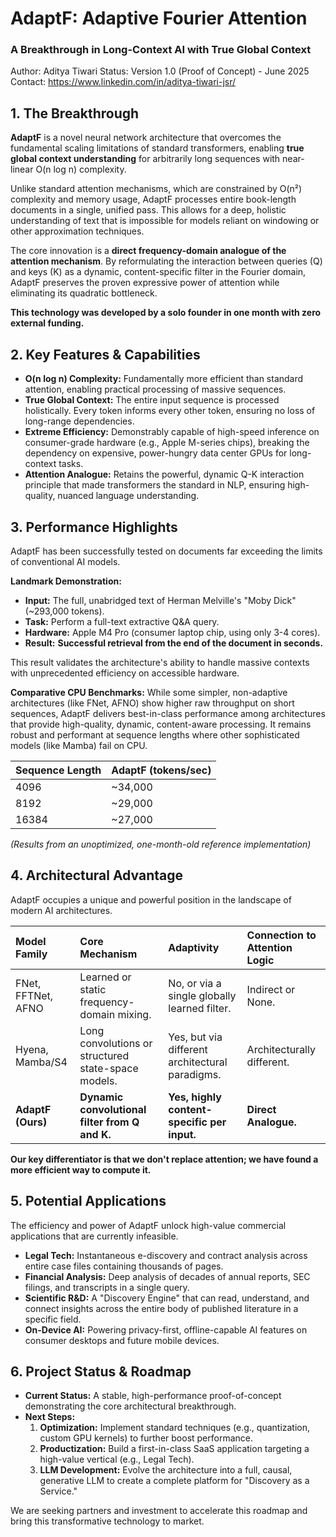 # **AdaptF: Adaptive Fourier Attention**

### **A Breakthrough in Long-Context AI with True Global Context**

Author: Aditya Tiwari
Status: Version 1.0 (Proof of Concept) \- June 2025  
Contact: https://www.linkedin.com/in/aditya-tiwari-jsr/

## **1\. The Breakthrough**

**AdaptF** is a novel neural network architecture that overcomes the fundamental scaling limitations of standard transformers, enabling **true global context understanding** for arbitrarily long sequences with near-linear O(n log n) complexity.

Unlike standard attention mechanisms, which are constrained by O(n²) complexity and memory usage, AdaptF processes entire book-length documents in a single, unified pass. This allows for a deep, holistic understanding of text that is impossible for models reliant on windowing or other approximation techniques.

The core innovation is a **direct frequency-domain analogue of the attention mechanism**. By reformulating the interaction between queries (Q) and keys (K) as a dynamic, content-specific filter in the Fourier domain, AdaptF preserves the proven expressive power of attention while eliminating its quadratic bottleneck.

**This technology was developed by a solo founder in one month with zero external funding.**

## **2\. Key Features & Capabilities**

* **O(n log n) Complexity:** Fundamentally more efficient than standard attention, enabling practical processing of massive sequences.  
* **True Global Context:** The entire input sequence is processed holistically. Every token informs every other token, ensuring no loss of long-range dependencies.  
* **Extreme Efficiency:** Demonstrably capable of high-speed inference on consumer-grade hardware (e.g., Apple M-series chips), breaking the dependency on expensive, power-hungry data center GPUs for long-context tasks.  
* **Attention Analogue:** Retains the powerful, dynamic Q-K interaction principle that made transformers the standard in NLP, ensuring high-quality, nuanced language understanding.

## **3\. Performance Highlights**

AdaptF has been successfully tested on documents far exceeding the limits of conventional AI models.

**Landmark Demonstration:**

* **Input:** The full, unabridged text of Herman Melville's "Moby Dick" (\~293,000 tokens).  
* **Task:** Perform a full-text extractive Q\&A query.  
* **Hardware:** Apple M4 Pro (consumer laptop chip, using only 3-4 cores).  
* **Result:** **Successful retrieval from the end of the document in seconds.**

This result validates the architecture's ability to handle massive contexts with unprecedented efficiency on accessible hardware.

**Comparative CPU Benchmarks:** While some simpler, non-adaptive architectures (like FNet, AFNO) show higher raw throughput on short sequences, AdaptF delivers best-in-class performance among architectures that provide high-quality, dynamic, content-aware processing. It remains robust and performant at sequence lengths where other sophisticated models (like Mamba) fail on CPU.

| Sequence Length | AdaptF (tokens/sec) |
| :---- | :---- |
| 4096 | \~34,000 |
| 8192 | \~29,000 |
| 16384 | \~27,000 |

*(Results from an unoptimized, one-month-old reference implementation)*

## **4\. Architectural Advantage**

AdaptF occupies a unique and powerful position in the landscape of modern AI architectures.

| Model Family | Core Mechanism | Adaptivity | Connection to Attention Logic |
| :---- | :---- | :---- | :---- |
| FNet, FFTNet, AFNO | Learned or static frequency-domain mixing. | No, or via a single globally learned filter. | Indirect or None. |
| Hyena, Mamba/S4 | Long convolutions or structured state-space models. | Yes, but via different architectural paradigms. | Architecturally different. |
| **AdaptF (Ours)** | **Dynamic convolutional filter from Q and K.** | **Yes, highly content-specific per input.** | **Direct Analogue.** |

**Our key differentiator is that we don't replace attention; we have found a more efficient way to compute it.**

## **5\. Potential Applications**

The efficiency and power of AdaptF unlock high-value commercial applications that are currently infeasible.

* **Legal Tech:** Instantaneous e-discovery and contract analysis across entire case files containing thousands of pages.  
* **Financial Analysis:** Deep analysis of decades of annual reports, SEC filings, and transcripts in a single query.  
* **Scientific R\&D:** A "Discovery Engine" that can read, understand, and connect insights across the entire body of published literature in a specific field.  
* **On-Device AI:** Powering privacy-first, offline-capable AI features on consumer desktops and future mobile devices.

## **6\. Project Status & Roadmap**

* **Current Status:** A stable, high-performance proof-of-concept demonstrating the core architectural breakthrough.  
* **Next Steps:**  
  1. **Optimization:** Implement standard techniques (e.g., quantization, custom GPU kernels) to further boost performance.  
  2. **Productization:** Build a first-in-class SaaS application targeting a high-value vertical (e.g., Legal Tech).  
  3. **LLM Development:** Evolve the architecture into a full, causal, generative LLM to create a complete platform for "Discovery as a Service."

We are seeking partners and investment to accelerate this roadmap and bring this transformative technology to market.
